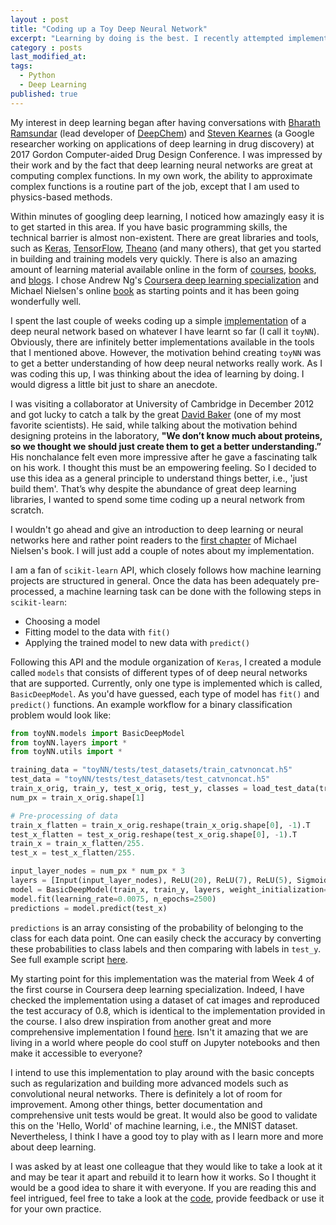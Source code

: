 ```yaml
---
layout : post
title: "Coding up a Toy Deep Neural Network"
excerpt: "Learning by doing is the best. I recently attempted implementing a [bare-bones deep neural network](https://github.com/kamran-haider/bbbp_ml_study/tree/master/code/toyNN) from scratch and it was so much fun."
category : posts
last_modified_at: 
tags: 
  - Python
  - Deep Learning
published: true
---
```


My interest in deep learning began after having conversations with [Bharath Ramsundar](http://rbharath.github.io/) (lead developer of [DeepChem](https://deepchem.io/)) and [Steven Kearnes](https://research.google.com/pubs/StevenKearnes.html) (a Google researcher working on applications of deep learning in drug discovery) at 2017 Gordon Computer-aided Drug Design Conference. I was impressed by their work and by the fact that deep learning neural networks are great at computing complex functions. In my own work, the ability to approximate complex functions is a routine part of the job, except that I am used to physics-based methods.

Within minutes of googling deep learning, I noticed how amazingly easy it is to get started in this area. If you have basic programming skills, the technical barrier is almost non-existent. There are great libraries and tools, such as [Keras](https://keras.io/), [TensorFlow](https://www.tensorflow.org/), [Theano](http://deeplearning.net/software/theano/) (and many others), that get you started in building and training models very quickly. There is also an amazing amount of learning material available online in the form of [courses](https://www.deeplearning.ai/), [books](http://neuralnetworksanddeeplearning.com/index.html), and [blogs](http://colah.github.io/). I chose Andrew Ng's [Coursera deep learning specialization](https://www.deeplearning.ai/) and Michael Nielsen's online [book](http://neuralnetworksanddeeplearning.com/index.html) as starting points and it has been going wonderfully well. 

I spent the last couple of weeks coding up a simple [implementation](https://github.com/kamran-haider/bbbp_ml_study/tree/master/code/toyNN) of a deep neural network based on whatever I have learnt so far (I call it `toyNN`). Obviously, there are infinitely better implementations available in the tools that I mentioned above. However, the motivation behind creating `toyNN` was to get a better understanding of how deep neural networks really work. As I was coding this up, I was thinking about the idea of learning by doing. I would digress a little bit just to share an anecdote. 

I was visiting a collaborator at University of Cambridge in December 2012 and got lucky to catch a talk by the great [David Baker](https://www.bakerlab.org/) (one of my most favorite scientists). He said, while talking about the motivation behind designing proteins in the laboratory, 
**"We don’t know much about proteins, so we thought we should just create them to get a better understanding.”** His nonchalance felt even more impressive after he gave a fascinating talk on his work. I thought this must be an empowering feeling. So I decided to use this idea as a general principle to understand things better, i.e., 'just build them'. That’s why despite the abundance of great deep learning libraries, I wanted to spend some time coding up a neural network from scratch.

I wouldn't go ahead and give an introduction to deep learning or neural networks here and rather point readers to the [first chapter](http://neuralnetworksanddeeplearning.com/chap1.html) of Michael Nielsen's book. I will just add a couple of notes about my implementation. 

I am a fan of `scikit-learn` API, which closely follows how machine learning projects are structured in general. Once the data has been adequately pre-processed, a machine learning task can be done with the following steps in `scikit-learn`:

* Choosing a model
* Fitting model to the data with `fit()` 
* Applying the trained model to new data with `predict()`

Following this API and the module organization of `Keras`, I created a module called `models` that consists of different types of of deep neural networks that are supported. Currently, only one type is implemented which is called, `BasicDeepModel`. As you'd have guessed, each type of model has `fit()` and `predict()` functions. An example workflow for a binary classification problem would look like:

```python
from toyNN.models import BasicDeepModel
from toyNN.layers import *
from toyNN.utils import *

training_data = "toyNN/tests/test_datasets/train_catvnoncat.h5"
test_data = "toyNN/tests/test_datasets/test_catvnoncat.h5"
train_x_orig, train_y, test_x_orig, test_y, classes = load_test_data(training_data, test_data)
num_px = train_x_orig.shape[1]

# Pre-processing of data
train_x_flatten = train_x_orig.reshape(train_x_orig.shape[0], -1).T
test_x_flatten = test_x_orig.reshape(test_x_orig.shape[0], -1).T
train_x = train_x_flatten/255.
test_x = test_x_flatten/255.

input_layer_nodes = num_px * num_px * 3
layers = [Input(input_layer_nodes), ReLU(20), ReLU(7), ReLU(5), Sigmoid(1)]
model = BasicDeepModel(train_x, train_y, layers, weight_initialization="custom")
model.fit(learning_rate=0.0075, n_epochs=2500)
predictions = model.predict(test_x)
```

`predictions` is an array consisting of the probability of belonging to the class for each data point. One can easily check the accuracy by converting these probabilities to class labels and then comparing with labels in `test_y`. See full example script [here](https://github.com/kamran-haider/bbbp_ml_study/blob/master/code/run_toyNN.py).

My starting point for this implementation was the material from Week 4 of the first course in Coursera deep learning specialization. Indeed, I have checked the implementation using a dataset of cat images and reproduced the test accuracy of 0.8, which is identical to the implementation provided in the course. I also drew inspiration from another great and more comprehensive implementation I found [here](https://github.com/cstorm125/sophia/blob/master/from_scratch.ipynb). Isn't it amazing that we are living in a world where people do cool stuff on Jupyter notebooks and then make it accessible to everyone?

I intend to use this implementation to play around with the basic concepts such as regularization and building more advanced models such as convolutional neural networks. There is definitely a lot of room for improvement. Among other things, better documentation and comprehensive unit tests would be great. It would also be good to validate this on the 'Hello, World' of machine learning, i.e., the MNIST dataset. Nevertheless, I think I have a good toy to play with as I learn more and more about deep learning. 

I was asked by at least one colleague that they would like to take a look at it and may be tear it apart and rebuild it to learn how it works. So I thought it would be a good idea to share it with everyone. If you are reading this and feel intrigued, feel free to take a look at the [code](https://github.com/kamran-haider/bbbp_ml_study/tree/master/code/toyNN), provide feedback or use it for your own practice.